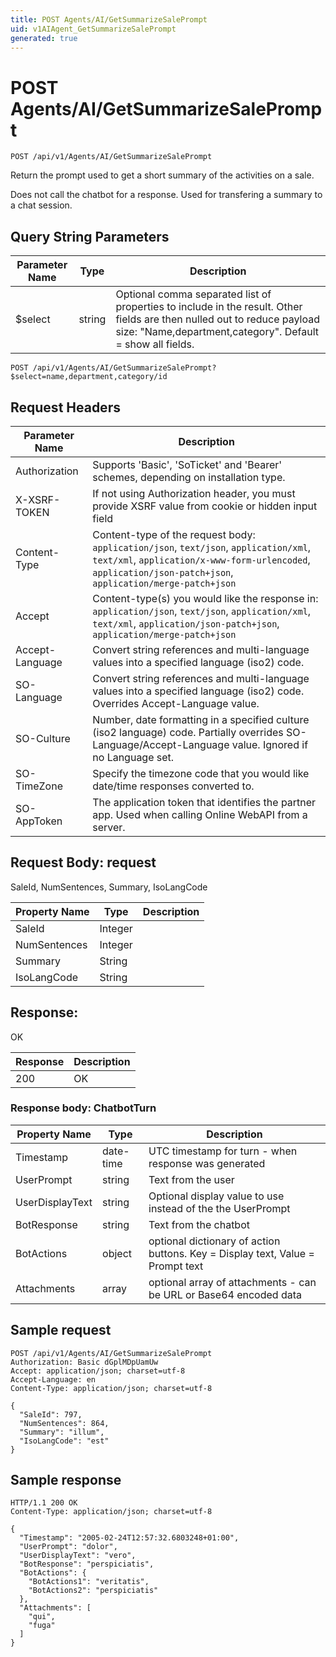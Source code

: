 ```yaml
---
title: POST Agents/AI/GetSummarizeSalePrompt
uid: v1AIAgent_GetSummarizeSalePrompt
generated: true
---
```


# POST Agents/AI/GetSummarizeSalePrompt

```http
POST /api/v1/Agents/AI/GetSummarizeSalePrompt
```

Return the prompt used to get a short summary of the activities on a sale.


Does not call the chatbot for a response. Used for transfering a summary to a chat session.






## Query String Parameters

| Parameter Name | Type |  Description |
|----------------|------|--------------|
| $select | string |  Optional comma separated list of properties to include in the result. Other fields are then nulled out to reduce payload size: "Name,department,category". Default = show all fields. |

```http
POST /api/v1/Agents/AI/GetSummarizeSalePrompt?$select=name,department,category/id
```


## Request Headers

| Parameter Name | Description |
|----------------|-------------|
| Authorization  | Supports 'Basic', 'SoTicket' and 'Bearer' schemes, depending on installation type. |
| X-XSRF-TOKEN   | If not using Authorization header, you must provide XSRF value from cookie or hidden input field |
| Content-Type | Content-type of the request body: `application/json`, `text/json`, `application/xml`, `text/xml`, `application/x-www-form-urlencoded`, `application/json-patch+json`, `application/merge-patch+json` |
| Accept         | Content-type(s) you would like the response in: `application/json`, `text/json`, `application/xml`, `text/xml`, `application/json-patch+json`, `application/merge-patch+json` |
| Accept-Language | Convert string references and multi-language values into a specified language (iso2) code. |
| SO-Language | Convert string references and multi-language values into a specified language (iso2) code. Overrides Accept-Language value. |
| SO-Culture | Number, date formatting in a specified culture (iso2 language) code. Partially overrides SO-Language/Accept-Language value. Ignored if no Language set. |
| SO-TimeZone | Specify the timezone code that you would like date/time responses converted to. |
| SO-AppToken | The application token that identifies the partner app. Used when calling Online WebAPI from a server. |

## Request Body: request 

SaleId, NumSentences, Summary, IsoLangCode 

| Property Name | Type |  Description |
|----------------|------|--------------|
| SaleId | Integer |  |
| NumSentences | Integer |  |
| Summary | String |  |
| IsoLangCode | String |  |

## Response:

OK

| Response | Description |
|----------------|-------------|
| 200 | OK |

### Response body: ChatbotTurn

| Property Name | Type |  Description |
|----------------|------|--------------|
| Timestamp | date-time | UTC timestamp for turn - when response was generated |
| UserPrompt | string | Text from the user |
| UserDisplayText | string | Optional display value to use instead of the the UserPrompt |
| BotResponse | string | Text from the chatbot |
| BotActions | object | optional dictionary of action buttons. Key = Display text, Value = Prompt text |
| Attachments | array | optional array of attachments - can be URL or Base64 encoded data |

## Sample request

```http!
POST /api/v1/Agents/AI/GetSummarizeSalePrompt
Authorization: Basic dGplMDpUamUw
Accept: application/json; charset=utf-8
Accept-Language: en
Content-Type: application/json; charset=utf-8

{
  "SaleId": 797,
  "NumSentences": 864,
  "Summary": "illum",
  "IsoLangCode": "est"
}
```

## Sample response

```http_
HTTP/1.1 200 OK
Content-Type: application/json; charset=utf-8

{
  "Timestamp": "2005-02-24T12:57:32.6803248+01:00",
  "UserPrompt": "dolor",
  "UserDisplayText": "vero",
  "BotResponse": "perspiciatis",
  "BotActions": {
    "BotActions1": "veritatis",
    "BotActions2": "perspiciatis"
  },
  "Attachments": [
    "qui",
    "fuga"
  ]
}
```